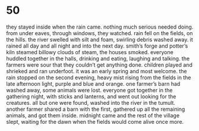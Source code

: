 # 50

they stayed inside when the rain came. nothing much serious needed doing. from under eaves, through windows, they watched. rain fell on the fields, on the hills. the river swelled with silt and foam, swirling debris washed away. it rained all day and all night and into the next day. smith’s forge and potter’s kiln steamed billowy clouds of steam, the houses smoked. everyone huddled together in the halls, drinking and eating, laughing and talking. the farmers were sour that they couldn’t get anything done. children played and shrieked and ran underfoot. it was an early spring and most welcome. the rain stopped on the second evening, heavy mist rising from the fields in the late afternoon light, purple and blue and orange. one farmer’s barn had washed away, some animals were lost. everyone got together in the gathering night, with sticks and lanterns, and went out looking for the creatures. all but one were found, washed into the river in the tumult. another farmer shared a barn with the first, gathered up all the remaining animals, and got them inside. midnight came and the rest of the village slept, waiting for the dawn when the fields would come alive once more.